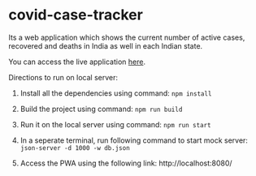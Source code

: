 # covid-case-tracker

Its a web application which shows the current number of active cases, recovered and deaths in India as well in each Indian state.

You can access the live application [here](https://covid-case-tracking-app.netlify.app/).

Directions to run on local server:

1. Install all the dependencies using command:
   `npm install`

2. Build the project using command:
   `npm run build`

3. Run it on the local server using command:
   `npm run start`

4. In a seperate terminal, run following command to start mock server:
   `json-server -d 1000 -w db.json`

5. Access the PWA using the following link:
   http://localhost:8080/

